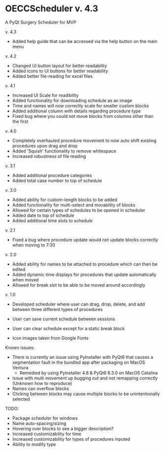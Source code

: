 # OECCScheduler v. 4.3
A PyQt Surgery Scheduler for MVP

v. 4.3
- Added help guide that can be accessed via the help button on the main menu

v. 4.2
- Changed UI button layout for better readability
- Added icons to UI buttons for better readability
- Added better file-reading for excel files

v. 4.1
- Increased UI Scale for readibility
- Added functionality for downloading schedule as an image
- Time and names will now correctly scale for smaller custom blocks
- Added additional column with details regarding procedure type
- Fixed bug where you could not move blocks from columns other than the first

v. 4.0
- Completely overhauled procedure movement to now auto shift existing procedures upon drag and drop
- Added 'Squish' functionality to remove whitespace
- Increased robustness of file reading

v. 3.1
- Added additional procedure categories
- Added total case number to top of schedule

v. 3.0
- Added ability for custom-length blocks to be added
- Added functionality for multi-select and movability of blocks
- Allowed for certain types of schedules to be opened in scheduler
- Added date to top of schedule
- Added additional time slots to schedule

v. 2.1
- Fixed a bug where procedure update would not update blocks correctly when moving to 7:30

v. 2.0
- Added ability for names to be attached to procedure which can then be edited
- Added dynamic time displays for procedures that update automatically when moved
- Allowed for break slot to be able to be moved around accordingly

v. 1.0
- Developed scheduler where user can drag, drop, delete, and add between three different types of procedures
- User can save current schedule between sessions
- User can clear schedule except for a static break block

- Icon images taken from Google Fonts

Known issues:
- There is currently an issue using PyInstaller with PyQt6 that causes a segmentation fault in the bundled app after packaging on MacOS Ventura
    - Remedied by using Pyinstaller 4.8 & PyQt6 6.3.0 on MacOS Catalina
- Issue with multi movement up bugging out and not remapping correctly (Unknown how to reproduce)
- Names can overflow blocks
- Clicking between blocks may cause multiple blocks to be unintentionally selected

TODO:
- Package scheduler for windows
- Name auto-spacing/sizing
- Hovering over blocks to see a bigger description?
- Increased customizability for time
- Increased customizability for types of procedures inputed
- Ability to modify type